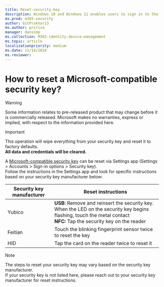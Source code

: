 ```yaml
---
title: Reset-security-key 
description: Windows 10 and Windows 11 enables users to sign in to their device using a security key. How to reset a security key
ms.prod: m365-security
author: GitPrakhar13
ms.author: prsriva
manager: dansimp
ms.collection: M365-identity-device-management
ms.topic: article
localizationpriority: medium
ms.date: 11/14/2018
ms.reviewer: 
---
```

# How to reset a Microsoft-compatible security key? 
> [!Warning]
> Some information relates to pre-released product that may change before it is commercially released.  Microsoft makes no warranties, express or implied, with respect to the information provided here.

>[!IMPORTANT]
>This operation will wipe everything from your security key and reset it to factory defaults.</br> **All data and credentials will be cleared.** 


A [Microsoft-compatible security key](./microsoft-compatible-security-key.md) can be reset via Settings app (Settings > Accounts > Sign-in options > Security key).
</br>
Follow the instructions in the Settings app and look for specific instructions based on your security key manufacturer below:


|Security key manufacturer</br> | Reset instructions </br> |
| --- | --- | 
|Yubico | **USB:** Remove and reinsert the security key. When the LED on the security key begins flashing, touch the metal contact  <br> **NFC:** Tap the security key on the reader <br>|
|Feitian | Touch the blinking fingerprint sensor twice to reset the key|
|HID | Tap the card on the reader twice to reset it |

>[!NOTE]
>The steps to reset your security key may vary based on the security key manufacturer.</br>
>If your security key is not listed here, please reach out to your security key manufacturer for reset instructions.
